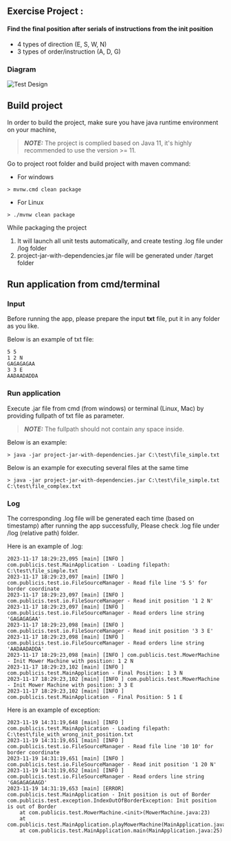 ## Exercise Project :
#### Find the final position after serials of instructions from the init position
- 4 types of direction (E, S, W, N)
- 3 types of order/instruction (A, D, G)

### Diagram
![Test Design](https://github.com/chentong2023/PublicisSapientTechProject/assets/128691291/cc19eaab-8cce-4432-8d11-ba894786617f)

## Build project

In order to build the project, make sure you have java runtime environment on your machine, 
> **_NOTE:_** The project is complied based on Java 11, it's highly recommended to use the version >= 11.

Go to project root folder and build project with maven command: 
- For windows
 ```
> mvnw.cmd clean package
 ```

- For Linux
```
> ./mvnw clean package
```

While packaging the project
1. It will launch all unit tests automatically, and create testing .log file under /log folder
2. project-jar-with-dependencies.jar file will be generated under /target folder

## Run application from cmd/terminal
### Input
Before running the app, please prepare the input <strong>txt</strong> file, put it in any folder as you like.

Below is an example of txt file:
```
5 5
1 2 N
GAGAGAGAA
3 3 E
AADAADADDA
```

### Run application
Execute .jar file from cmd (from windows) or terminal (Linux, Mac) by providing fullpath of txt file as parameter.
> **_NOTE:_** The fullpath should not contain any space inside.

Below is an example:
```
> java -jar project-jar-with-dependencies.jar C:\test\file_simple.txt
```

Below is an example for executing several files at the same time
```
> java -jar project-jar-with-dependencies.jar C:\test\file_simple.txt C:\test\file_complex.txt
```

### Log
The corresponding .log file will be generated each time (based on timestamp) after running the app successfully, 
Please check .log file under /log (relative path) folder.

Here is an example of .log:
```
2023-11-17 18:29:23,095 [main] [INFO ] com.publicis.test.MainApplication - Loading filepath: C:\test\file_simple.txt 
2023-11-17 18:29:23,097 [main] [INFO ] com.publicis.test.io.FileSourceManager - Read file line '5 5' for border coordinate 
2023-11-17 18:29:23,097 [main] [INFO ] com.publicis.test.io.FileSourceManager - Read init position '1 2 N' 
2023-11-17 18:29:23,097 [main] [INFO ] com.publicis.test.io.FileSourceManager - Read orders line string 'GAGAGAGAA' 
2023-11-17 18:29:23,098 [main] [INFO ] com.publicis.test.io.FileSourceManager - Read init position '3 3 E' 
2023-11-17 18:29:23,098 [main] [INFO ] com.publicis.test.io.FileSourceManager - Read orders line string 'AADAADADDA' 
2023-11-17 18:29:23,098 [main] [INFO ] com.publicis.test.MowerMachine - Init Mower Machine with position: 1 2 N 
2023-11-17 18:29:23,102 [main] [INFO ] com.publicis.test.MainApplication - Final Position: 1 3 N 
2023-11-17 18:29:23,102 [main] [INFO ] com.publicis.test.MowerMachine - Init Mower Machine with position: 3 3 E 
2023-11-17 18:29:23,102 [main] [INFO ] com.publicis.test.MainApplication - Final Position: 5 1 E 
```

Here is an example of exception:
```
2023-11-19 14:31:19,648 [main] [INFO ] com.publicis.test.MainApplication - Loading filepath: C:\test\file_with_wrong_init_position.txt 
2023-11-19 14:31:19,651 [main] [INFO ] com.publicis.test.io.FileSourceManager - Read file line '10 10' for border coordinate 
2023-11-19 14:31:19,651 [main] [INFO ] com.publicis.test.io.FileSourceManager - Read init position '1 20 N' 
2023-11-19 14:31:19,652 [main] [INFO ] com.publicis.test.io.FileSourceManager - Read orders line string 'GAGAGAGAAGD' 
2023-11-19 14:31:19,653 [main] [ERROR] com.publicis.test.MainApplication - Init position is out of Border 
com.publicis.test.exception.IndexOutOfBorderException: Init position is out of Border
	at com.publicis.test.MowerMachine.<init>(MowerMachine.java:23)
	at com.publicis.test.MainApplication.playMowerMachine(MainApplication.java:43)
	at com.publicis.test.MainApplication.main(MainApplication.java:25)
```

